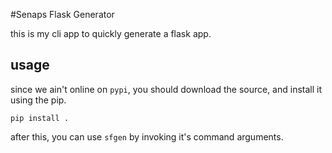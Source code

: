 #Senaps Flask Generator


this is my cli app to quickly generate a flask app.

## usage

since we ain't online on `pypi`, you should download the source, 
and install it using the pip.

    pip install .

after this, you can use `sfgen` by invoking it's command arguments.


